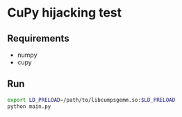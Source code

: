 # CuPy hijacking test

## Requirements
- numpy
- cupy

## Run
```bash
export LD_PRELOAD=/path/to/libcumpsgemm.so:$LD_PRELOAD
python main.py
```

